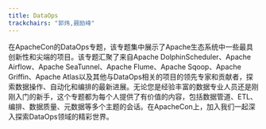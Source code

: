 ```yaml
---
title: DataOps
trackchairs: "郭炜,聂励峰"
---
```


在ApacheCon的DataOps专题，该专题集中展示了Apache生态系统中一些最具创新性和尖端的项目。该专题汇聚了来自Apache DolphinScheduler、Apache Airflow、Apache SeaTunnel、Apache Flume、Apache Sqoop、Apache Griffin、Apache Atlas以及其他与DataOps相关的项目的领先专家和贡献者，探索数据操作、自动化和编排的最新进展。无论您是经验丰富的数据专业人员还是刚刚入门的新手，这个专题都为每个人提供了有价值的内容，包括数据管道、ETL、编排、数据质量、元数据等多个主题的会话。在ApacheCon上，加入我们一起深入探索DataOps领域的精彩世界。
